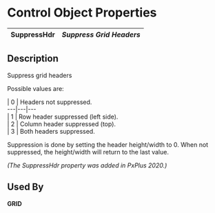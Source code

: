 # Control Object Properties

**SuppressHdr** |  **_Suppress Grid Headers_**  
---|---  
  
## Description

Suppress grid headers

Possible values are:

|  0 |  Headers not suppressed.  
---|---|---  
|  1 |  Row header suppressed (left side).  
|  2 |  Column header suppressed (top).  
|  3 |  Both headers suppressed.  
  
Suppression is done by setting the header height/width to 0. When not suppressed, the height/width will return to the last value.

_(The SuppressHdr property was added in PxPlus 2020.)_

## Used By

**GRID**
